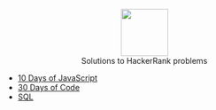 <p align="center">
    <a href="https://www.hackerrank.com/devansh_pratap">
        <img height=85 src="https://d3keuzeb2crhkn.cloudfront.net/hackerrank/assets/styleguide/logo_wordmark-f5c5eb61ab0a154c3ed9eda24d0b9e31.svg">
    </a>
    <br>Solutions to HackerRank problems
</p>

* [10 Days of JavaScript](#10-Days-of-JavaScript)
* [30 Days of Code](#30-Days-of-Code)
* [SQL](#SQL)
